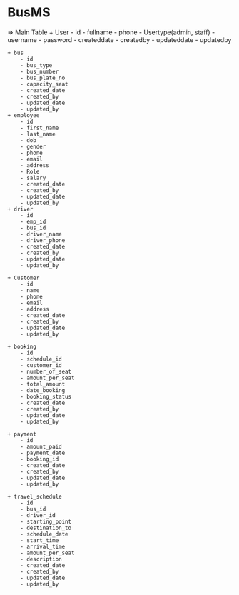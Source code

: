 # BusMS

=> Main Table 
	+ User
		- id
		- fullname
		- phone
		- Usertype(admin, staff)
		- username
		- password
		- createddate
		- createdby
		- updateddate
		- updatedby
	
	+ bus
		- id
		- bus_type
		- bus_number
		- bus_plate_no
		- capacity_seat
		- created_date
		- created_by
		- updated_date
		- updated_by
	+ employee
		- id 
		- first_name
		- last_name
		- dob
		- gender
		- phone
		- email
		- address
		- Role
		- salary
		- created_date
		- created_by
		- updated_date
		- updated_by
	+ driver 
		- id
		- emp_id
		- bus_id
		- driver_name
		- driver_phone
		- created_date
		- created_by
		- updated_date
		- updated_by

	+ Customer
		- id
		- name
		- phone
		- email
		- address
		- created_date
		- created_by
		- updated_date
		- updated_by

	+ booking
		- id
		- schedule_id
		- customer_id 
		- number_of_seat
		- amount_per_seat
		- total_amount
		- date_booking
		- booking_status
		- created_date
		- created_by
		- updated_date
		- updated_by

	+ payment
		- id
		- amount_paid
		- payment_date
		- booking_id
		- created_date
		- created_by
		- updated_date
		- updated_by

	+ travel_schedule
		- id
		- bus_id
		- driver_id
		- starting_point
		- destination_to
		- schedule_date
		- start_time
		- arrival_time
		- amount_per_seat
		- description
		- created_date
		- created_by
		- updated_date
		- updated_by

